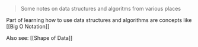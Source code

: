 > Some notes on data structures and algoritms from various places

Part of learning how to use data structures and algorithms are concepts like [[Big O Notation]]

Also see: [[Shape of Data]]